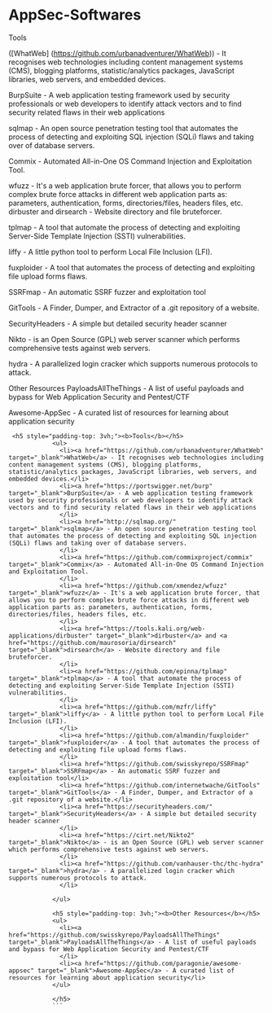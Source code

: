 # AppSec-Softwares

Tools

([WhatWeb] (https://github.com/urbanadventurer/WhatWeb)) - It recognises web technologies including content management systems (CMS), blogging platforms, statistic/analytics packages, JavaScript libraries, web servers, and embedded devices.

BurpSuite - A web application testing framework used by security professionals or web developers to identify attack vectors and to find security related flaws in their web applications

sqlmap - An open source penetration testing tool that automates the process of detecting and exploiting SQL injection (SQLi) flaws and taking over of database servers.

Commix - Automated All-in-One OS Command Injection and Exploitation Tool.

wfuzz - It's a web application brute forcer, that allows you to perform complex brute force attacks in different web application parts as: parameters, authentication, forms, directories/files, headers files, etc.
dirbuster and dirsearch - Website directory and file bruteforcer.

tplmap - A tool that automate the process of detecting and exploiting Server-Side Template Injection (SSTI) vulnerabilities.

liffy - A little python tool to perform Local File Inclusion (LFI).

fuxploider - A tool that automates the process of detecting and exploiting file upload forms flaws.

SSRFmap - An automatic SSRF fuzzer and exploitation tool

GitTools - A Finder, Dumper, and Extractor of a .git repository of a website.

SecurityHeaders - A simple but detailed security header scanner

Nikto - is an Open Source (GPL) web server scanner which performs comprehensive tests against web servers.

hydra - A parallelized login cracker which supports numerous protocols to attack.

Other Resources
PayloadsAllTheThings - A list of useful payloads and bypass for Web Application Security and Pentest/CTF

Awesome-AppSec - A curated list of resources for learning about application security

```
 <h5 style="padding-top: 3vh;"><b>Tools</b></h5>
            <ul>
              <li><a href="https://github.com/urbanadventurer/WhatWeb" target="_blank">WhatWeb</a> - It recognises web technologies including content management systems (CMS), blogging platforms, statistic/analytics packages, JavaScript libraries, web servers, and embedded devices.</li>
              <li><a href="https://portswigger.net/burp" target="_blank">BurpSuite</a> - A web application testing framework used by security professionals or web developers to identify attack vectors and to find security related flaws in their web applications
              </li>
              <li><a href="http://sqlmap.org/" target="_blank">sqlmap</a> - An open source penetration testing tool that automates the process of detecting and exploiting SQL injection (SQLi) flaws and taking over of database servers.
              </li>
              <li><a href="https://github.com/commixproject/commix" target="_blank">Commix</a> - Automated All-in-One OS Command Injection and Exploitation Tool.
              </li>
              <li><a href="https://github.com/xmendez/wfuzz" target="_blank">wfuzz</a> - It's a web application brute forcer, that allows you to perform complex brute force attacks in different web application parts as: parameters, authentication, forms, directories/files, headers files, etc.
              </li>
              <li><a href="https://tools.kali.org/web-applications/dirbuster" target="_blank">dirbuster</a> and <a href="https://github.com/maurosoria/dirsearch" target="_blank">dirsearch</a> - Website directory and file bruteforcer.
              </li>
              <li><a href="https://github.com/epinna/tplmap" target="_blank">tplmap</a> - A tool that automate the process of detecting and exploiting Server-Side Template Injection (SSTI) vulnerabilities.
              </li>
              <li><a href="https://github.com/mzfr/liffy" target="_blank">liffy</a> - A little python tool to perform Local File Inclusion (LFI).
              </li>
              <li><a href="https://github.com/almandin/fuxploider" target="_blank">fuxploider</a> - A tool that automates the process of detecting and exploiting file upload forms flaws.
              </li>
              <li><a href="https://github.com/swisskyrepo/SSRFmap" target="_blank">SSRFmap</a> - An automatic SSRF fuzzer and exploitation tool</li>
              <li><a href="https://github.com/internetwache/GitTools" target="_blank">GitTools</a> - A Finder, Dumper, and Extractor of a .git repository of a website.</li>
              <li><a href="https://securityheaders.com/" target="_blank">SecurityHeaders</a> - A simple but detailed security header scanner
              </li>
              <li><a href="https://cirt.net/Nikto2" target="_blank">Nikto</a> - is an Open Source (GPL) web server scanner which performs comprehensive tests against web servers.
              </li>
              <li><a href="https://github.com/vanhauser-thc/thc-hydra" target="_blank">hydra</a> - A parallelized login cracker which supports numerous protocols to attack.
              </li>

            </ul>

            <h5 style="padding-top: 3vh;"><b>Other Resources</b></h5>
            <ul>
              <li><a href="https://github.com/swisskyrepo/PayloadsAllTheThings" target="_blank">PayloadsAllTheThings</a> - A list of useful payloads and bypass for Web Application Security and Pentest/CTF
              </li>
              <li><a href="https://github.com/paragonie/awesome-appsec" target="_blank">Awesome-AppSec</a> - A curated list of resources for learning about application security</li>
            </ul>

            </h5>
            ```
